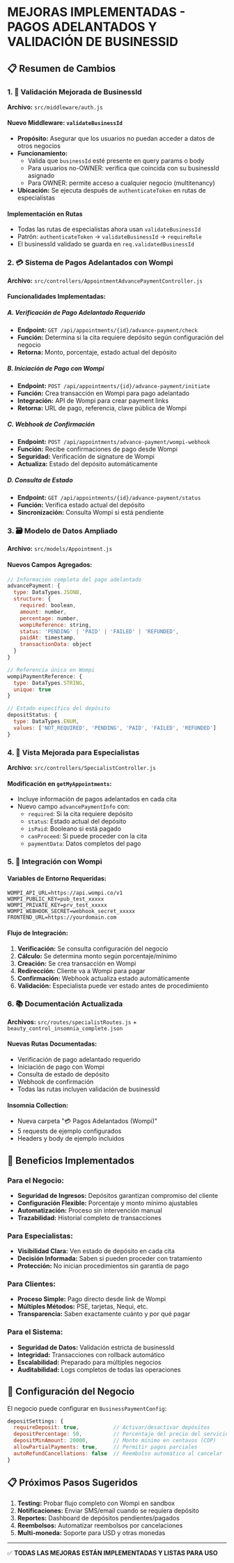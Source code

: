 # MEJORAS IMPLEMENTADAS - PAGOS ADELANTADOS Y VALIDACIÓN DE BUSINESSID

## 📋 Resumen de Cambios

### 1. 🔐 Validación Mejorada de BusinessId

**Archivo:** `src/middleware/auth.js`

#### Nuevo Middleware: `validateBusinessId`
- **Propósito:** Asegurar que los usuarios no puedan acceder a datos de otros negocios
- **Funcionamiento:** 
  - Valida que `businessId` esté presente en query params o body
  - Para usuarios no-OWNER: verifica que coincida con su businessId asignado
  - Para OWNER: permite acceso a cualquier negocio (multitenancy)
- **Ubicación:** Se ejecuta después de `authenticateToken` en rutas de especialistas

#### Implementación en Rutas
- Todas las rutas de especialistas ahora usan `validateBusinessId`
- Patrón: `authenticateToken` → `validateBusinessId` → `requireRole`
- El businessId validado se guarda en `req.validatedBusinessId`

### 2. 💳 Sistema de Pagos Adelantados con Wompi

**Archivo:** `src/controllers/AppointmentAdvancePaymentController.js`

#### Funcionalidades Implementadas:

##### A. Verificación de Pago Adelantado Requerido
- **Endpoint:** `GET /api/appointments/{id}/advance-payment/check`
- **Función:** Determina si la cita requiere depósito según configuración del negocio
- **Retorna:** Monto, porcentaje, estado actual del depósito

##### B. Iniciación de Pago con Wompi
- **Endpoint:** `POST /api/appointments/{id}/advance-payment/initiate`
- **Función:** Crea transacción en Wompi para pago adelantado
- **Integración:** API de Wompi para crear payment links
- **Retorna:** URL de pago, referencia, clave pública de Wompi

##### C. Webhook de Confirmación
- **Endpoint:** `POST /api/appointments/advance-payment/wompi-webhook`
- **Función:** Recibe confirmaciones de pago desde Wompi
- **Seguridad:** Verificación de signature de Wompi
- **Actualiza:** Estado del depósito automáticamente

##### D. Consulta de Estado
- **Endpoint:** `GET /api/appointments/{id}/advance-payment/status`
- **Función:** Verifica estado actual del depósito
- **Sincronización:** Consulta Wompi si está pendiente

### 3. 🗃️ Modelo de Datos Ampliado

**Archivo:** `src/models/Appointment.js`

#### Nuevos Campos Agregados:

```javascript
// Información completa del pago adelantado
advancePayment: {
  type: DataTypes.JSONB,
  structure: {
    required: boolean,
    amount: number,
    percentage: number,
    wompiReference: string,
    status: 'PENDING' | 'PAID' | 'FAILED' | 'REFUNDED',
    paidAt: timestamp,
    transactionData: object
  }
}

// Referencia única en Wompi
wompiPaymentReference: {
  type: DataTypes.STRING,
  unique: true
}

// Estado específico del depósito
depositStatus: {
  type: DataTypes.ENUM,
  values: ['NOT_REQUIRED', 'PENDING', 'PAID', 'FAILED', 'REFUNDED']
}
```

### 4. 📱 Vista Mejorada para Especialistas

**Archivo:** `src/controllers/SpecialistController.js`

#### Modificación en `getMyAppointments`:
- Incluye información de pagos adelantados en cada cita
- Nuevo campo `advancePaymentInfo` con:
  - `required`: Si la cita requiere depósito
  - `status`: Estado actual del depósito
  - `isPaid`: Booleano si está pagado
  - `canProceed`: Si puede proceder con la cita
  - `paymentData`: Datos completos del pago

### 5. 🔗 Integración con Wompi

#### Variables de Entorno Requeridas:
```env
WOMPI_API_URL=https://api.wompi.co/v1
WOMPI_PUBLIC_KEY=pub_test_xxxxx
WOMPI_PRIVATE_KEY=prv_test_xxxxx
WOMPI_WEBHOOK_SECRET=webhook_secret_xxxxx
FRONTEND_URL=https://yourdomain.com
```

#### Flujo de Integración:
1. **Verificación:** Se consulta configuración del negocio
2. **Cálculo:** Se determina monto según porcentaje/mínimo
3. **Creación:** Se crea transacción en Wompi
4. **Redirección:** Cliente va a Wompi para pagar
5. **Confirmación:** Webhook actualiza estado automáticamente
6. **Validación:** Especialista puede ver estado antes de procedimiento

### 6. 📚 Documentación Actualizada

**Archivos:** `src/routes/specialistRoutes.js` + `beauty_control_insomnia_complete.json`

#### Nuevas Rutas Documentadas:
- Verificación de pago adelantado requerido
- Iniciación de pago con Wompi
- Consulta de estado de depósito
- Webhook de confirmación
- Todas las rutas incluyen validación de businessId

#### Insomnia Collection:
- Nueva carpeta "💳 Pagos Adelantados (Wompi)"
- 5 requests de ejemplo configurados
- Headers y body de ejemplo incluidos

## 🎯 Beneficios Implementados

### Para el Negocio:
- **Seguridad de Ingresos:** Depósitos garantizan compromiso del cliente
- **Configuración Flexible:** Porcentaje y monto mínimo ajustables
- **Automatización:** Proceso sin intervención manual
- **Trazabilidad:** Historial completo de transacciones

### Para Especialistas:
- **Visibilidad Clara:** Ven estado de depósito en cada cita
- **Decisión Informada:** Saben si pueden proceder con tratamiento
- **Protección:** No inician procedimientos sin garantía de pago

### Para Clientes:
- **Proceso Simple:** Pago directo desde link de Wompi
- **Múltiples Métodos:** PSE, tarjetas, Nequi, etc.
- **Transparencia:** Saben exactamente cuánto y por qué pagar

### Para el Sistema:
- **Seguridad de Datos:** Validación estricta de businessId
- **Integridad:** Transacciones con rollback automático
- **Escalabilidad:** Preparado para múltiples negocios
- **Auditabilidad:** Logs completos de todas las operaciones

## 🔧 Configuración del Negocio

El negocio puede configurar en `BusinessPaymentConfig`:

```javascript
depositSettings: {
  requireDeposit: true,           // Activar/desactivar depósitos
  depositPercentage: 50,          // Porcentaje del precio del servicio
  depositMinAmount: 20000,        // Monto mínimo en centavos (COP)
  allowPartialPayments: true,     // Permitir pagos parciales
  autoRefundCancellations: false  // Reembolso automático al cancelar
}
```

## 📋 Próximos Pasos Sugeridos

1. **Testing:** Probar flujo completo con Wompi en sandbox
2. **Notificaciones:** Enviar SMS/email cuando se requiera depósito
3. **Reportes:** Dashboard de depósitos pendientes/pagados
4. **Reembolsos:** Automatizar reembolsos por cancelaciones
5. **Multi-moneda:** Soporte para USD y otras monedas

---

✅ **TODAS LAS MEJORAS ESTÁN IMPLEMENTADAS Y LISTAS PARA USO**
